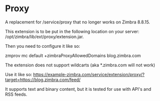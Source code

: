 # Proxy
A replacement for /service/proxy that no longer works on Zimbra 8.8.15.

This extension is to be put in the following location on your server: /opt/zimbra/lib/ext/proxy/extension.jar.

Then you need to configure it like so:

zmprov mc default +zimbraProxyAllowedDomains blog.zimbra.com

The extension does not support wildcarts (aka *.zimbra.com will not work)

Use it like so:
https://example-zimbra.com/service/extension/proxy/?target=https://blog.zimbra.com/feed/

It supports text and binary content, but it is tested for use with API's and RSS feeds.
